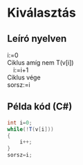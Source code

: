 # Kiválasztás

## Leíró nyelven

i:=0<br>
Ciklus amíg nem T(v[i])<br>
&emsp;i:=i+1<br>
Ciklus vége<br>
sorsz:=i<br>

## Példa kód (C#)

```cs
int i=0;
while(!T(v[i]))
{
    i++;
}
sorsz=i;
```
